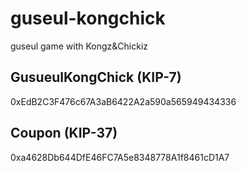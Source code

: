 # guseul-kongchick
guseul game with Kongz&Chickiz

## GusueulKongChick (KIP-7)
0xEdB2C3F476c67A3aB6422A2a590a565949434336

## Coupon (KIP-37)
0xa4628Db644DfE46FC7A5e8348778A1f8461cD1A7